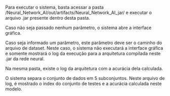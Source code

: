 Para executar o sistema, basta acessar a pasta /Neural_Network_AI/out/artifacts/Neural_Network_AI_jar/ e executar o arquivo .jar presente dentro desta pasta.

Caso não seja passado nenhum parâmetro, o sistema abre a interface gráfica.

Caso seja informado um parâmetro, este parâmetro deve ser o caminho do arquivo de dataset. Neste caso, o sistema não executará a interface gráfica e somente mostrará o log da execução para a arquitetura compilada neste .jar da rede neural. 

Na mesma pasta, existe o log da arquitetura com a acurácia dela calculada.

O sistema separa o conjunto de dados em 5 subconjuntos. Neste arquivo de log, é mostrado o index do conjunto de testes e a acurácia calculada neste modelo.

